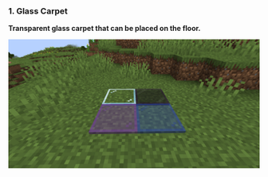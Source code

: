 ### 1. Glass Carpet

**Transparent glass carpet that can be placed on the floor.**

![Glass Carpet](img/decoration_blocks/glass_carpet.png)


